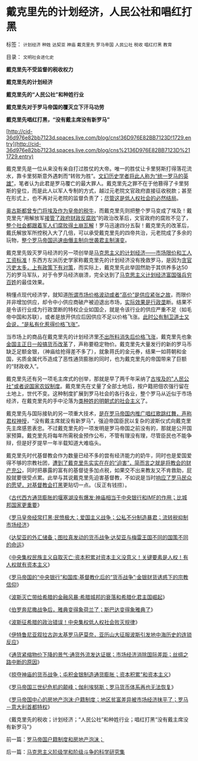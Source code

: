 # 戴克里先的计划经济，人民公社和唱红打黑

标签： `计划经济` `种姓` `达契亚` `神庙` `戴克里先` `罗马帝国` `人民公社` `税收` `唱红打黑` `教育` 

目录： `文明社会进化史`

**戴克里先不受监督的税收权力**

**戴克里先的计划经济**

**戴克里先的“人民公社”和种姓行业**

**戴克里先对于罗马帝国的覆灭立下汗马功劳**

**戴克里先唱红打黑，“没有戴主席没有新罗马”**

[http://cid-36d976e82bb7123d.spaces.live.com/blog/cns!36D976E82BB7123D!1729.entry](http://cid-36d976e82bb7123d.spaces.live.com/blog/cns%2136D976E82BB7123D%211729.entry)

戴克里先是一位从来没有亲自打过胜仗的大帝。唯一的胜仗让卡里努斯打得落花流水，靠卡里努斯意外遇刺而“转败为胜”。[文幻历史学者将此人称为“统一罗马的英雄”](../../../2010/4/27/“军阀混战民不聊生”文幻学家命题作文.md)，笔者认为此君是罗马覆亡的最大罪人。戴克里先之罪不在于他篡得了卡里努斯的皇位，而是此人以军人专制的方式，越过元老院文官政府直接征收税款；甚至在形式上，也不再对元老院的监督负责了；[尽管这是低人权社会的必然结局](../../../2010/8/15/罗马帝国低人权隐患终致人口大绝灭.md)。

[奥古斯都曾专门将埃及作为皇帝的税牛](../../../2010/6/3/罗马埃及行省赋税相当于唐明税入或宋清的一半.md)，而戴克里先则把整个罗马变成了埃及！戴克里先“用解放军[接管了政府财政反腐败](../../../2009/12/5/无私的社会是不能反腐败的.md)”的政治改革后，文官政府的腐败不见了，[整个社会都跟着军人们腐败得土崩瓦解](../../../2009/5/25/行政效益剪刀差和保守主义：公权分立牵制不能减少腐败.md)！罗马迅速四分五裂！戴克里先的改革后，戴氏解放军所控税入大了几倍，可以承受戴克里先的四帝共治，元老院成了多余的玩物，[整个罗马帝国迅速由僭主制向世袭君主制演变](../../../2010/8/12/公有制的合理稳定的政体是君主制;君主和贵族是死对头.md)。

戴克里先毁灭罗马经济的另一项创举是[马克思主义的计划经济——市场限价和工人工资标准](../../../2010/5/28/食品价格波动未必通货膨胀小心计划经济.md)！东西方左派历史学家称戴克里先的计划经济没有挽救罗马，是因为[贪官污吏太多，上有政策下有对策](http://darthvad.blog.163.com/blog/static/5339947020106149284298/)，而实际上，戴克里先此举固然助于其供养多达50万的罗马军队，对于令罗马经济崩溃，完全达到了[马克思主义计划经济富国强兵穷百姓](../../../2009/7/23/哈耶克通向奴役之路富国强兵？.md)的最佳效果。

稍懂点现代经济学，就知道[所谓市场价格波动或者“高价”是供应紧张之故](../../../2008/6/16/欺凌客观经济规律总是适得其反.md)，而限价并非增加供应，却令中小供应商破产被迫退出市场，[实际效果是行政垄](../../../2010/2/28/行政垄断的专营权与黑社会腐败的关系.md)断。结果不是令该行业成为行政垄断的特权企业如国企，就是令该行业的供应严重不足（如毛帝中国和苏联），或者是放开供应后因供应不足以价格飞涨。[此时公有制卫道士又会说，“是私有化惹得价格飞涨”](../../../2008/12/23/私有化，关闭亏损国企，强化社会保障.md)。

当市场上的商品在戴克里先的计划经济里[不出所料消失后价格飞涨](../../../2009/6/8/政府管制农产品价格改行搞传销.md)，戴克里先也象[金国主正日一般搞货币改革](../../../2010/1/10/朝鲜货币抢劫即将进入第二幕：恶性通货膨胀.md)了，声称要稳定物价。戴克里先大量发行的新的罗马币缺乏足额金银，（神庙给抢得差不多了），就象蒋氏的金元券，结果一如蒋朝和金国，劣质金属代币造成了恶性通货膨胀的同时，也为戴克里先的帝国带来了巨额的“财政收入”。

戴克里先还有另一项毛主席式的创举，那就是早了两千年采纳了[古埃及的"人民公社"或者说国家农奴制度](../../../2010/4/29/独立消费者的消失消除了自由职业的可能性.md)。戴克里先在丈量了全部土地后，按户籍把佃农强行留在土地上，世代不变。这种制度扩展到罗马社会的各行各业，整个罗马从近似于市场经济，在戴克里先的手中沦落为[类种姓的明朝式的社会主义](../../../2010/5/26/类种姓社会是非人权社会的最广泛的社会形态.md)了。

戴克里先与国际接轨的另一项重大技术，[是在罗马帝国内推广唱红歌跳红舞，声称君权神授](../../../2010/3/2/封建社会的权力世袭.md)，“没有戴主席就没有新罗马”，强迫帝国臣民以复杂的波斯仪式向戴克里先主席感恩表忠。不过戴克里先的一项发明是罗马帝国之前没有的，那就是公开国家预算。戴克里先将每年所需税金预作公布，不管有理没有理，尽管臣民也不能争辩，但是好歹提早一年半载知道大难临头。

戴克里先时代基督教会作为数量已经不多的尝有经济能力的奶牛，同时也是爱国爱得不够的宗教社团，[遭到了戴克里先实实在在的“迫害”，简而言之就是将教会的财产充公](../../../2010/8/4/罗马皇帝对基督教的几次“迫害”是实在法冲突.md)，同时把暴露的富有的基督徒多加点税，如果交不出来教友又不肯救助，屁股就要很受点累。此举与其说戴克里先迫害基督教，不如说是当时[响应了罗马民众的愿望，对基督教会打黑](../../../2009/10/11/可以定制的打黑.md)更贴切一点。（反正有钱捞）。

《[古代西方通货膨胀的堰塞湖没有爆发;神庙相当于中央银行和IMF的作用；比城邦国家更重要](../../../2010/8/20/通货膨胀堰塞湖；神庙和中央银行.md)》

《[罗马皇帝经常打黑;民愤极大；爱国主义战争；公私不分制造暴君；流转税抑制市场经济](../../../2010/8/25/公私不分是制造暴君的制度.md)》

《[达契亚的外汇储备；图拉真发动的货币战争;达契亚与梅雷王国不同的国策不同的命运](../../../2010/8/25/图拉真发动的货币战争.md)》

《[中央集权民族主义自取灭亡;资本积累对资本主义没意义！关键要素是人权！有人权就有资本主义](../../../2010/8/25/资本积累对于资本主义是没有意义的.md)》

《[罗马帝国的“中央银行”和国库;基督教化后的“货币战争”;金银财货诱惑下的宗教信仰](../../../2010/8/26/罗马帝国中央银行和金银诱惑下的信仰.md)》

《[波斯灭亡带给希腊的金融风暴;希腊城邦的衰落和希腊化君主国崛起](../../../2010/8/26/波斯灭亡带给希腊的金融风暴-&gt;通货膨胀.md)》

《[伯罗奔尼撒战争后，雅典变得象荷兰了；斯巴达变得象雅典了](../../../2010/8/26/两败俱伤后的雅典和斯巴达.md)》

《[波斯征希腊的政治错误！中央集权低人权社会败灭规律](../../../2010/8/27/威继光“灭商”；中央集权社会的败灭规律.md)》

《[伊特鲁尼亚叙拉古迦太基罗马萨莫奈，亚历山大征服波斯引发地中海历史的连锁反应](../../../2010/8/27/叙拉古迦太基罗马萨莫奈与亚历山大征服波斯.md)》

《[通货紧缩物价下降的景气;通货外流发达证据；市场经济消除国际差距；丝绸之路中断的原因](../../../2010/8/27/通货紧缩物价下降造就了高度的景气.md)》

《[掠夺神庙的货币战争；屯积金银制造通货膨胀；资本积累”和资本主义](../../../2010/8/27/罗马屯积金银制造通胀;300年货币崩溃只用了三年！.md)》

《[罗马帝国三世纪危机的颠峰；伽利埃努斯；罗马货币体系再也无法恢复](../../../2010/8/28/罗马帝国崩溃前的挣扎，三世纪危机的颠峰.md)》

《[罗马帝国中心的房地产泡沫;户籍制度；地区贫富差异被市场经济抹平了；罗马－意大利首都特权](../../../2010/8/28/罗马帝国户籍制度和房地产泡沫；.md)》

《戴克里先的税收；计划经济；“人民公社”和种姓行业；唱红打黑“没有戴主席没有新罗马”》

前一篇：[罗马帝国户籍制度和房地产泡沫；](../../../2010/8/28/罗马帝国户籍制度和房地产泡沫；.md)

后一篇：[马克思主义阶级学和阶级斗争的科学研究集](../../../2010/8/28/马克思主义阶级学和阶级斗争的科学研究集.md)